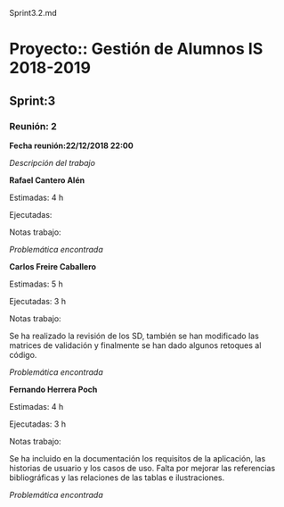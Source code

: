 Sprint3.2.md

# Proyecto:: **Gestión de Alumnos IS 2018-2019**
 
## Sprint:3

### Reunión: 2

**Fecha reunión:22/12/2018 22:00**


_Descripción del trabajo_

**Rafael Cantero Alén**

Estimadas: 4 h

Ejecutadas: 

Notas trabajo:



_Problemática encontrada_



**Carlos Freire Caballero**

Estimadas: 5 h

Ejecutadas: 3 h

Notas trabajo:

Se ha realizado la revisión de los SD, también se han modificado las matrices de validación y finalmente se han dado algunos retoques al código.

_Problemática encontrada_


**Fernando Herrera Poch**

Estimadas: 4 h

Ejecutadas: 3 h

Notas trabajo:

Se ha incluido en la documentación los requisitos de la aplicación, las historias de usuario y los casos de uso. 
Falta por mejorar las referencias bibliográficas y las relaciones de las tablas e ilustraciones.

_Problemática encontrada_


